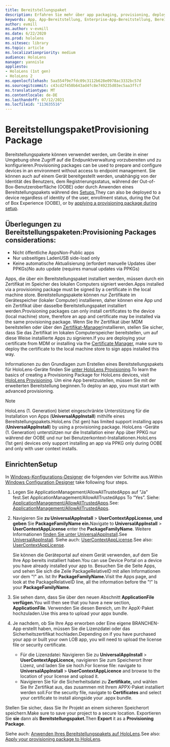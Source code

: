 ```yaml
---
title: Bereitstellungspaket
description: Erfahren Sie mehr über app packaging, provisioning, deployment und enterprise app deployment for HoloLens devices (Packen, Bereitstellen, Bereitstellen und Bereitstellen HoloLens Unternehmens-Apps).
keywords: App, App-Bereitstellung, Enterprise-App-Bereitstellung, Bereitstellung
author: evmill
ms.author: v-evmill
ms.date: 6/22/2020
ms.prod: hololens
ms.sitesec: library
ms.topic: article
ms.localizationpriority: medium
audience: HoloLens
manager: yannisle
appliesto:
- HoloLens (1st gen)
- HoloLens 2
ms.openlocfilehash: 5aa554f9e7fdc09c3112b628e0978ac3332bc57d
ms.sourcegitcommit: c43cd2f450b643ad4fc8e749235d03ec5aa3ffcf
ms.translationtype: MT
ms.contentlocale: de-DE
ms.lasthandoff: 07/12/2021
ms.locfileid: "113635516"
---
```

# <a name="provisioning-package"></a><span data-ttu-id="f6f0d-104">Bereitstellungspaket</span><span class="sxs-lookup"><span data-stu-id="f6f0d-104">Provisioning Package</span></span>

<span data-ttu-id="f6f0d-105">Bereitstellungspakete können verwendet werden, um Geräte in einer Umgebung ohne Zugriff auf die Endpunktverwaltung vorzubereiten und zu konfigurieren.</span><span class="sxs-lookup"><span data-stu-id="f6f0d-105">Provisioning packages can be used to prepare and configure devices in an environment without access to endpoint management.</span></span> <span data-ttu-id="f6f0d-106">Sie können auch auf einem Gerät bereitgestellt werden, unabhängig von der Identität des Benutzers, dem Registrierungsstatus, während der Out-of-Box-Benutzeroberfläche (OOBE) oder durch Anwenden eines Bereitstellungspakets während des [Setups.](/hololens/hololens-provisioning##apply-a-provisioning-package-to-hololens-during-setup)</span><span class="sxs-lookup"><span data-stu-id="f6f0d-106">They can also be deployed to a device regardless of identity of the user, enrollment status, during the Out of Box Experience (OOBE), or by [applying a provisioning package during setup](/hololens/hololens-provisioning##apply-a-provisioning-package-to-hololens-during-setup).</span></span>

## <a name="provisioning-packages-considerations"></a><span data-ttu-id="f6f0d-107">Überlegungen zu Bereitstellungspaketen:</span><span class="sxs-lookup"><span data-stu-id="f6f0d-107">Provisioning Packages considerations:</span></span>

* <span data-ttu-id="f6f0d-108">Nicht öffentliche Apps</span><span class="sxs-lookup"><span data-stu-id="f6f0d-108">Non-Public apps</span></span>
* <span data-ttu-id="f6f0d-109">Nur usbseitiges Laden</span><span class="sxs-lookup"><span data-stu-id="f6f0d-109">USB side-load only</span></span>
* <span data-ttu-id="f6f0d-110">Keine automatische Aktualisierung (erfordert manuelle Updates über PPKGs)</span><span class="sxs-lookup"><span data-stu-id="f6f0d-110">No auto update (requires manual updates via PPKGs)</span></span>

<span data-ttu-id="f6f0d-111">Apps, die über ein Bereitstellungspaket installiert werden, müssen durch ein Zertifikat im Speicher des lokalen Computers signiert werden.</span><span class="sxs-lookup"><span data-stu-id="f6f0d-111">Apps installed via a provisioning package must be signed by a certificate in the local machine store.</span></span> <span data-ttu-id="f6f0d-112">Bereitstellungspakete können nur Zertifikate im Gerätespeicher (lokaler Computer) installieren, daher können eine App und ein Zertifikat über dasselbe Bereitstellungspaket installiert werden.</span><span class="sxs-lookup"><span data-stu-id="f6f0d-112">Provisioning packages can only install certificates to the device (local machine) store, therefore an app and certificate may be installed via the same provisioning package.</span></span> <span data-ttu-id="f6f0d-113">Wenn Sie Ihr Zertifikat über MDM bereitstellen oder über den [Zertifikat-Manager](certificate-manager.md)installieren, stellen Sie sicher, dass Sie das Zertifikat im lokalen Computerspeicher bereitstellen, um auf diese Weise installierte Apps zu signieren.</span><span class="sxs-lookup"><span data-stu-id="f6f0d-113">If you are deploying your certificate from MDM or installing via the [Certificate Manager](certificate-manager.md), make sure to deploy the certificate to the local machine store to sign apps installed this way.</span></span>

<span data-ttu-id="f6f0d-114">Informationen zu den Grundlagen zum Erstellen eines Bereitstellungspakets für HoloLens-Geräte finden Sie [unter HoloLens Provisioning](/hololens/hololens-provisioning).</span><span class="sxs-lookup"><span data-stu-id="f6f0d-114">To learn the basics of creating a Provisioning Package for HoloLens devices, visit [HoloLens Provisioning](/hololens/hololens-provisioning).</span></span> <span data-ttu-id="f6f0d-115">Um eine App bereitzustellen, müssen Sie mit der erweiterten Bereitstellung beginnen.</span><span class="sxs-lookup"><span data-stu-id="f6f0d-115">To deploy an app, you must start with advanced provisioning.</span></span>

> [!NOTE]
> <span data-ttu-id="f6f0d-116">HoloLens (1. Generation) bietet eingeschränkte Unterstützung für die Installation von Apps (**UniversalAppInstall**) mithilfe eines Bereitstellungspakets.</span><span class="sxs-lookup"><span data-stu-id="f6f0d-116">HoloLens (1st gen) has limited support installing apps (**UniversalAppInstall**) by using a provisioning package.</span></span> <span data-ttu-id="f6f0d-117">HoloLens -Geräte (1. Generation) unterstützen nur die Installation einer App über PPKG nur während der OOBE und nur bei Benutzerkontext-Installationen.</span><span class="sxs-lookup"><span data-stu-id="f6f0d-117">HoloLens (1st gen) devices only support installing an app via PPKG only during OOBE and only with user context installs.</span></span>

## <a name="setup"></a><span data-ttu-id="f6f0d-118">Einrichten</span><span class="sxs-lookup"><span data-stu-id="f6f0d-118">Setup</span></span>

<span data-ttu-id="f6f0d-119">In [Windows-Konfigurations-Designer](https://www.microsoft.com/store/productId/9NBLGGH4TX22) die folgenden vier Schritte aus.</span><span class="sxs-lookup"><span data-stu-id="f6f0d-119">Within [Windows Configuration Designer](https://www.microsoft.com/store/productId/9NBLGGH4TX22) take following four steps.</span></span>

1. <span data-ttu-id="f6f0d-120">Legen Sie ApplicationManagement/AllowAllTrustedApps auf "Ja" fest.</span><span class="sxs-lookup"><span data-stu-id="f6f0d-120">Set ApplicationManagement/AllowAllTrustedApps To “Yes”.</span></span> <span data-ttu-id="f6f0d-121">Siehe: [ApplicationManagement/AllowAllTrustedApps](/windows/client-management/mdm/policy-csp-applicationmanagement#applicationmanagement-allowalltrustedapps).</span><span class="sxs-lookup"><span data-stu-id="f6f0d-121">See: [ApplicationManagement/AllowAllTrustedApps](/windows/client-management/mdm/policy-csp-applicationmanagement#applicationmanagement-allowalltrustedapps).</span></span>

2. <span data-ttu-id="f6f0d-122">Navigieren Sie **zu UniversalAppInstall**  >  **UserContextAppLicense, und geben** Sie **PackageFamilyName ein.**</span><span class="sxs-lookup"><span data-stu-id="f6f0d-122">Navigate to **UniversalAppInstall** > **UserContextAppLicense** enter the **PackageFamilyName**.</span></span> <span data-ttu-id="f6f0d-123">Weitere Informationen [finden Sie unter UniversalAppInstall](/windows/configuration/wcd/wcd-universalappinstall).</span><span class="sxs-lookup"><span data-stu-id="f6f0d-123">See [UniversalAppInstall](/windows/configuration/wcd/wcd-universalappinstall).</span></span> <span data-ttu-id="f6f0d-124">Siehe auch: [UserContextAppLicense](/windows/configuration/wcd/wcd-universalappinstall#usercontextapplicense).</span><span class="sxs-lookup"><span data-stu-id="f6f0d-124">See also: [UserContextAppLicense](/windows/configuration/wcd/wcd-universalappinstall#usercontextapplicense).</span></span>

   <span data-ttu-id="f6f0d-125">Sie können die Geräteportal auf einem Gerät verwenden, auf dem Sie Ihre App bereits installiert haben.</span><span class="sxs-lookup"><span data-stu-id="f6f0d-125">You can use Device Portal on a device you have already installed your app to.</span></span> <span data-ttu-id="f6f0d-126">Besuchen Sie die Seite Apps, und sehen Sie sich die Zeile PackageRelativeID mit allen Informationen vor dem "!" an. Ist Ihr **PackageFamilyName.**</span><span class="sxs-lookup"><span data-stu-id="f6f0d-126">Visit the Apps page, and look at the PackageRelativeID line, all the information before the "!" Is your **PackageFamilyName**.</span></span>

3. <span data-ttu-id="f6f0d-127">Sie sehen dann, dass Sie über den neuen Abschnitt **ApplicationFile verfügen.**</span><span class="sxs-lookup"><span data-stu-id="f6f0d-127">You will then see that you have a new section, **ApplicationFile**.</span></span> <span data-ttu-id="f6f0d-128">Verwenden Sie diesen Bereich, um Ihr AppX-Paket hochzuladen.</span><span class="sxs-lookup"><span data-stu-id="f6f0d-128">Use this area to upload your appx bundle.</span></span>

4. <span data-ttu-id="f6f0d-129">Je nachdem, ob Sie Ihre App erworben oder Eine eigene BRANCHEN-App erstellt haben, müssen Sie die Lizenzdatei oder das Sicherheitszertifikat hochladen.</span><span class="sxs-lookup"><span data-stu-id="f6f0d-129">Depending on if you have purchased your app or built your own LOB app, you will need to upload the license file or security certificate.</span></span>

    - <span data-ttu-id="f6f0d-130">Für die Lizenzdatei: Navigieren Sie zu **UniversalAppInstall**  >  **UserContextAppLicence,** navigieren Sie zum Speicherort Ihrer Lizenz, und laden Sie sie hoch.</span><span class="sxs-lookup"><span data-stu-id="f6f0d-130">For license file: navigate to **UniversalAppInstall** > **UserContextAppLicence** and browse to the location of your license and upload it.</span></span>
    - <span data-ttu-id="f6f0d-131">Navigieren Sie für die Sicherheitsdatei zu **Zertifikate,** und wählen Sie Ihr Zertifikat aus, das zusammen mit Ihrem APPX-Paket installiert werden soll.</span><span class="sxs-lookup"><span data-stu-id="f6f0d-131">For the security file, navigate to **Certificates** and select your certificate to install alongside your .appx bundle.</span></span>

<span data-ttu-id="f6f0d-132">Stellen Sie sicher, dass Sie Ihr Projekt an einem sicheren Speicherort speichern.</span><span class="sxs-lookup"><span data-stu-id="f6f0d-132">Make sure to save your project to a secure location.</span></span> <span data-ttu-id="f6f0d-133">Exportieren Sie **sie** dann als **Bereitstellungspaket.**</span><span class="sxs-lookup"><span data-stu-id="f6f0d-133">Then **Export** it as a **Provisioning Package**.</span></span>  

<span data-ttu-id="f6f0d-134">Siehe auch: [Anwenden Ihres Bereitstellungspakets auf HoloLens](/hololens/hololens-provisioning#apply-a-provisioning-package-to-hololens-during-setup).</span><span class="sxs-lookup"><span data-stu-id="f6f0d-134">See also: [Apply your provisioning package to HoloLens](/hololens/hololens-provisioning#apply-a-provisioning-package-to-hololens-during-setup).</span></span>
